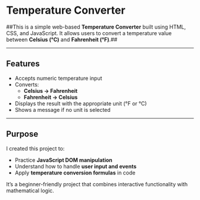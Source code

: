 # Temperature Converter #

##This is a simple web-based **Temperature Converter** built using HTML, CSS, and JavaScript. It allows users to convert a temperature value between **Celsius (°C)** and **Fahrenheit (°F)**.##

---

##  Features

- Accepts numeric temperature input
- Converts:
  - **Celsius → Fahrenheit**
  - **Fahrenheit → Celsius**
- Displays the result with the appropriate unit (°F or °C)
- Shows a message if no unit is selected

---

##  Purpose

I created this project to:

- Practice **JavaScript DOM manipulation**
- Understand how to handle **user input and events**
- Apply **temperature conversion formulas** in code

It’s a beginner-friendly project that combines interactive functionality with mathematical logic.
